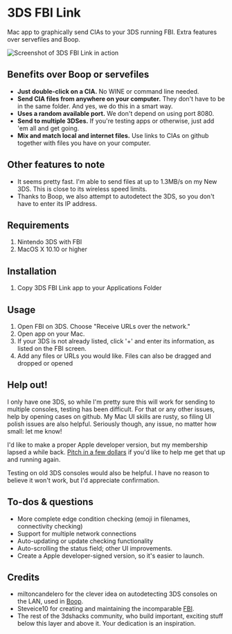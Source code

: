 # 3DS FBI Link
Mac app to graphically send CIAs to your 3DS running FBI. Extra features over servefiles and Boop.

![Screenshot of 3DS FBI Link in action](/../media/3dsFBILink.png?raw=true "Screenshot")

## Benefits over Boop or servefiles
* **Just double-click on a CIA.** No WINE or command line needed.
* **Send CIA files from anywhere on your computer.** They don't have to be in the same folder. And yes, we do this in a smart way.
* **Uses a random available port.** We don't depend on using port 8080.
* **Send to multiple 3DSes.** If you're testing apps or otherwise, just add 'em all and get going.
* **Mix and match local and internet files.** Use links to CIAs on github together with files you have on your computer.

## Other features to note
* It seems pretty fast. I'm able to send files at up to 1.3MB/s on my New 3DS. This is close to its wireless speed limits.
* Thanks to Boop, we also attempt to autodetect the 3DS, so you don't have to enter its IP address.

## Requirements
1. Nintendo 3DS with FBI
2. MacOS X 10.10 or higher

## Installation
1. Copy 3DS FBI Link app to your Applications Folder

## Usage
1. Open FBI on 3DS. Choose "Receive URLs over the network."
2. Open app on your Mac.
3. If your 3DS is not already listed, click '+' and enter its information, as listed on the FBI screen.
4. Add any files or URLs you would like. Files can also be dragged and dropped or opened

## Help out!
I only have one 3DS, so while I'm pretty sure this will work for sending to multiple consoles, testing has been difficult.
For that or any other issues, help by opening cases on github. My Mac UI skills are rusty, so filing UI polish issues are also helpful.
Seriously though, any issue, no matter how small: let me know!

I'd like to make a proper Apple developer version, but my membership lapsed a while back. [Pitch in a few dollars](https://paypal.me/smartperson/5) if you'd like to help me get that up and running again.

Testing on old 3DS consoles would also be helpful. I have no reason to believe it won't work, but I'd appreciate confirmation.


## To-dos & questions
* More complete edge condition checking (emoji in filenames, connectivity checking)
* Support for multiple network connections
* Auto-updating or update checking functionality
* Auto-scrolling the status field; other UI improvements.
* Create a Apple developer-signed version, so it's easier to launch.

## Credits
* miltoncandelero for the clever idea on autodetecting 3DS consoles on the LAN, used in [Boop](https://github.com/miltoncandelero/Boop).
* Steveice10 for creating and maintaining the incomparable [FBI](https://github.com/Steveice10/FBI).
* The rest of the 3dshacks community, who  build important, exciting stuff below this layer and above it. Your dedication is an inspiration.
